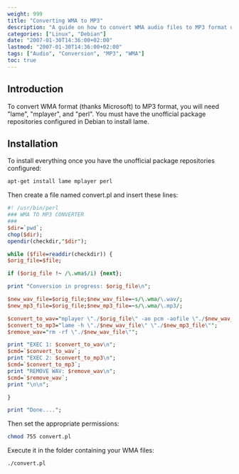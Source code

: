 ```yaml
---
weight: 999
title: "Converting WMA to MP3"
description: "A guide on how to convert WMA audio files to MP3 format using Linux tools like lame, mplayer and perl."
categories: ["Linux", "Debian"]
date: "2007-01-30T14:36:00+02:00"
lastmod: "2007-01-30T14:36:00+02:00"
tags: ["Audio", "Conversion", "MP3", "WMA"]
toc: true
---
```


## Introduction

To convert WMA format (thanks Microsoft) to MP3 format, you will need "lame", "mplayer", and "perl". You must have the unofficial package repositories configured in Debian to install lame.

## Installation

To install everything once you have the unofficial package repositories configured:

```bash
apt-get install lame mplayer perl
```

Then create a file named convert.pl and insert these lines:

```perl
#! /usr/bin/perl
### WMA TO MP3 CONVERTER
###
$dir=`pwd`;
chop($dir);
opendir(checkdir,"$dir");

while ($file=readdir(checkdir)) {
$orig_file=$file;

if ($orig_file !~ /\.wma$/i) {next};

print "Conversion in progress: $orig_file\n";

$new_wav_file=$orig_file;$new_wav_file=~s/\.wma/\.wav/;
$new_mp3_file=$orig_file;$new_mp3_file=~s/\.wma/\.mp3/;

$convert_to_wav="mplayer \"./$orig_file\" -ao pcm -aofile \"./$new_wav_file\"";
$convert_to_mp3="lame -h \"./$new_wav_file\" \"./$new_mp3_file\"";
$remove_wav="rm -rf \"./$new_wav_file\"";

print "EXEC 1: $convert_to_wav\n";
$cmd=`$convert_to_wav`;
print "EXEC 2: $convert_to_mp3\n";
$cmd=`$convert_to_mp3`;
print "REMOVE WAV: $remove_wav\n";
$cmd=`$remove_wav`;
print "\n\n";

}

print "Done....";
```

Then set the appropriate permissions:

```bash
chmod 755 convert.pl
```

Execute it in the folder containing your WMA files:

```bash
./convert.pl
```
